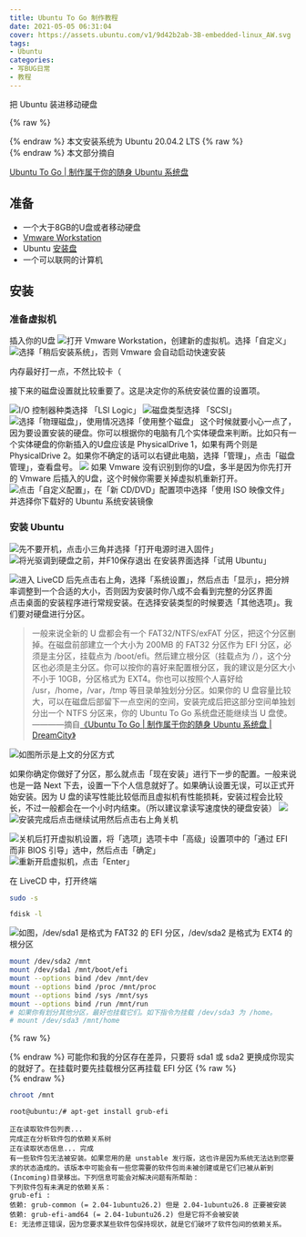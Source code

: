 ```yaml
---
title: Ubuntu To Go 制作教程
date: 2021-05-05 06:31:04
cover: https://assets.ubuntu.com/v1/9d42b2ab-3B-embedded-linux_AW.svg
tags:
- Ubuntu
categories:
- 写BUG日常
- 教程
---
```

把 Ubuntu 装进移动硬盘
<!--more-->

{% raw %}<article class="message is-success"><div class="message-body">{% endraw %}
本文安装系统为 Ubuntu 20.04.2 LTS
{% raw %}</div></article>{% endraw %}
本文部分摘自

<script type="text/javascript">
 
window.onload=function(){
		var LinkCards=document.getElementsByClassName('LinkCard');
		if(LinkCards.length != 0){
		var LinkCard=LinkCards[0];
		var link=LinkCard.href;
		var title=LinkCard.innerText;
		LinkCard.innerHTML="<style type=text/css>.LinkCard,.LinkCard:hover{text-decoration:none;border:none!important;color:inherit!important}.LinkCard{position:relative;display:block;margin:1em auto;width:390px;box-sizing:border-box;border-radius:12px;max-width:100%;overflow:hidden;color:inherit;text-decoration:none}.ztext{word-break:break-word;line-height:1.6}.LinkCard-backdrop{position:absolute;top:0;left:0;right:0;bottom:0;background-repeat:no-repeat;-webkit-filter:blur(20px);filter:blur(20px);background-size:cover;background-position:center}.LinkCard,.LinkCard:hover{text-decoration:none;border:none!important;color:inherit!important}.LinkCard-content{position:relative;display:flex;align-items:center;justify-content:space-between;padding:12px;border-radius:inherit;background-color:rgba(246,246,246,0.88)}.LinkCard-text{overflow:hidden}.LinkCard-title{display:-webkit-box;-webkit-line-clamp:2;overflow:hidden;text-overflow:ellipsis;max-height:calc(16px * 1.25 * 2);font-size:16px;font-weight:500;line-height:1.25;color:#1a1a1a}.LinkCard-meta{display:flex;margin-top:4px;font-size:14px;line-height:20px;color:#999;white-space:nowrap}.LinkCard-imageCell{margin-left:8px;border-radius:6px}.LinkCard-image{display:block;width:60px;height:auto;border-radius:inherit}</style><span class=LinkCard-backdrop style=background-image:url(https://zhstatic.zhihu.com/assets/zhihu/editor/zhihu-card-default.svg)></span><span class=LinkCard-content><span class=LinkCard-text><span class=LinkCard-title>"+title+"</span><span class=LinkCard-meta><span style=display:inline-flex;align-items:center>​<svg class="+"'Zi Zi--InsertLink'"+" fill=currentColor viewBox="+"'0 0 24 24'"+" width=17 height=17><path d="+"'M6.77 17.23c-.905-.904-.94-2.333-.08-3.193l3.059-3.06-1.192-1.19-3.059 3.058c-1.489 1.489-1.427 3.954.138 5.519s4.03 1.627 5.519.138l3.059-3.059-1.192-1.192-3.059 3.06c-.86.86-2.289.824-3.193-.08zm3.016-8.673l1.192 1.192 3.059-3.06c.86-.86 2.289-.824 3.193.08.905.905.94 2.334.08 3.194l-3.059 3.06 1.192 1.19 3.059-3.058c1.489-1.489 1.427-3.954-.138-5.519s-4.03-1.627-5.519-.138L9.786 8.557zm-1.023 6.68c.33.33.863.343 1.177.029l5.34-5.34c.314-.314.3-.846-.03-1.176-.33-.33-.862-.344-1.176-.03l-5.34 5.34c-.314.314-.3.846.03 1.177z'"+" fill-rule=evenodd></path></svg></span>"+link+"</span></span><span class=LinkCard-imageCell><img class=LinkCard-image alt=图标 src=https://www.littleqiu.net/images/Avatar.png></span></span>";

		for (var i = LinkCards.length - 1; i >= 1; i--) {
		LinkCard=LinkCards[i];
		title=LinkCard.innerText;
		link=LinkCard.href;
		LinkCard.innerHTML="<span class=LinkCard-backdrop style=background-image:url(https://zhstatic.zhihu.com/assets/zhihu/editor/zhihu-card-default.svg)></span><span class=LinkCard-content><span class=LinkCard-text><span class=LinkCard-title>"+title+"</span><span class=LinkCard-meta><span style=display:inline-flex;align-items:center>​<svg class="+"'Zi Zi--InsertLink'"+" fill=currentColor viewBox="+"'0 0 24 24'"+" width=17 height=17><path d="+"'M6.77 17.23c-.905-.904-.94-2.333-.08-3.193l3.059-3.06-1.192-1.19-3.059 3.058c-1.489 1.489-1.427 3.954.138 5.519s4.03 1.627 5.519.138l3.059-3.059-1.192-1.192-3.059 3.06c-.86.86-2.289.824-3.193-.08zm3.016-8.673l1.192 1.192 3.059-3.06c.86-.86 2.289-.824 3.193.08.905.905.94 2.334.08 3.194l-3.059 3.06 1.192 1.19 3.059-3.058c1.489-1.489 1.427-3.954-.138-5.519s-4.03-1.627-5.519-.138L9.786 8.557zm-1.023 6.68c.33.33.863.343 1.177.029l5.34-5.34c.314-.314.3-.846-.03-1.176-.33-.33-.862-.344-1.176-.03l-5.34 5.34c-.314.314-.3.846.03 1.177z'"+" fill-rule=evenodd></path></svg></span>"+link+"</span></span><span class=LinkCard-imageCell><img class=LinkCard-image alt=图标 src=https://www.littleqiu.net/images/Avatar.png></span></span>";
		}
	}
}
</script>
<a href="https://www.littleqiu.net/ubuntu-to-go/" class="LinkCard">Ubuntu To Go | 制作属于你的随身 Ubuntu 系统盘</a>

## 准备

- 一个大于8GB的U盘或者移动硬盘
- [Vmware Workstation](https://www.vmware.com/products/workstation-pro/workstation-pro-evaluation.html)
- Ubuntu [安装盘](https://mirrors.163.com/ubuntu-releases)
- 一个可以联网的计算机

## 安装

### 准备虚拟机

插入你的U盘
![打开 Vmware Workstation，创建新的虚拟机。选择「自定义」](https://pic.rmb.bdstatic.com/bjh/21efba4fbd06c5a2f2429ecf2e07f675.png)
![选择「稍后安装系统」，否则 Vmware 会自动启动快速安装](https://pic.rmb.bdstatic.com/bjh/41ba8fcb22db1a3781c2c49896c2252d.png)

内存最好打一点，不然比较卡（

接下来的磁盘设置就比较重要了。这是决定你的系统安装位置的设置项。

![I/O 控制器种类选择 「LSI Logic」](https://pic.rmb.bdstatic.com/bjh/4425f0e6975422d6ae284da48c9dca85.png)
![磁盘类型选择 「SCSI」](https://pic.rmb.bdstatic.com/bjh/ac1f3199e0016a0358c7f3f04ab7643d.png)
![选择「物理磁盘」，使用情况选择「使用整个磁盘」](https://pic.rmb.bdstatic.com/bjh/5325cb4d3ca323b53b6697bd3453100e.png)
这个时候就要小心一点了，因为要设置安装的硬盘。你可以根据你的电脑有几个实体硬盘来判断。比如只有一个实体硬盘的你新插入的U盘应该是 PhysicalDrive 1，如果有两个则是 PhysicalDrive 2。如果你不确定的话可以右键此电脑，选择「管理」，点击「磁盘管理」，查看盘号。
![](https://pic.rmb.bdstatic.com/bjh/9a13d49b24cfe407afa099eacd126304.png)
如果 Vmware 没有识别到你的U盘，多半是因为你先打开的 Vmware 后插入的U盘，这个时候你需要关掉虚拟机重新打开。
![点击「自定义配置」，在「新 CD/DVD」配置项中选择「使用 ISO 映像文件」并选择你下载好的 Ubuntu 系统安装镜像](https://pic.rmb.bdstatic.com/bjh/cba0505f26e76be20f4df8ceb997aa9b.png)

### 安装 Ubuntu

![先不要开机，点击小三角并选择「打开电源时进入固件」](https://pic.rmb.bdstatic.com/bjh/227eaf1427d525c1109ff20381ca4a32.png)
![将光驱调到硬盘之前，并F10保存退出](https://pic.rmb.bdstatic.com/bjh/b0aaca023b8267c257355aa33d973bba.png)
在安装界面选择「试用 Ubuntu」

![进入 LiveCD 后先点击右上角，选择「系统设置」，然后点击「显示」，把分辨率调整到一个合适的大小，否则因为安装时你八成不会看到完整的分区界面](https://pic.rmb.bdstatic.com/bjh/19e9bdac7e4beb9e2e33e852d29c4ff4.png)
点击桌面的安装程序进行常规安装。在选择安装类型的时候要选「其他选项」。我们要对硬盘进行分区。

>一般来说全新的 U 盘都会有一个 FAT32/NTFS/exFAT 分区，把这个分区删掉。在磁盘前部建立一个大小为 200MB 的 FAT32 分区作为 EFI 分区，必须是主分区，挂载点为 /boot/efi。然后建立根分区（挂载点为 /），这个分区也必须是主分区。你可以按你的喜好来配置根分区，我的建议是分区大小不小于 10GB，分区格式为 EXT4。你也可以按照个人喜好给 /usr，/home，/var，/tmp 等目录单独划分分区。如果你的 U 盘容量比较大，可以在磁盘后部留下一点空闲的空间，安装完成后把这部分空间单独划分出一个 NTFS 分区来，你的 Ubuntu To Go 系统盘还能继续当 U 盘使。————摘自[《Ubuntu To Go | 制作属于你的随身 Ubuntu 系统盘 | DreamCity》](https://www.littleqiu.net/ubuntu-to-go/)

![如图所示是上文的分区方式](https://pic.rmb.bdstatic.com/bjh/ebb54add4cd1845376fc2702f7d4ca76.png)

如果你确定你做好了分区，那么就点击「现在安装」进行下一步的配置。一般来说也是一路 Next 下去，设置一下个人信息就好了。如果确认设置无误，可以正式开始安装。因为 U 盘的读写性能比较低而且虚拟机有性能损耗，安装过程会比较长，不过一般都会在一个小时内结束。（所以建议拿读写速度快的硬盘安装）
![](https://pic.rmb.bdstatic.com/bjh/1351ecb335ec23b88b71797611c633af.png)
![安装完成后点击继续试用然后点击右上角关机](https://pic.rmb.bdstatic.com/bjh/11017f89f5246b1cc14eb2cc21d67f39.png)

![关机后打开虚拟机设置，将「选项」选项卡中「高级」设置项中的「通过 EFI 而非 BIOS 引导」选中，然后点击「确定」](https://pic.rmb.bdstatic.com/bjh/9dc9dd1ed5cb57872072dd00b97d36e7.png)
![重新开启虚拟机，点击「Enter」](https://pic.rmb.bdstatic.com/bjh/1cee303d98eed696ec54d6ae22a79257.png)

在 LiveCD 中，打开终端

``` bash 获取 root 权限
sudo -s
```
``` bash 查看分区
fdisk -l
```
![如图，`/dev/sda1` 是格式为 FAT32 的 EFI 分区，`/dev/sda2` 是格式为 EXT4 的根分区](https://pic.rmb.bdstatic.com/bjh/049248ea48ab78f64d727a74b970a616.png)
``` bash 挂载分区
mount /dev/sda2 /mnt
mount /dev/sda1 /mnt/boot/efi
mount --options bind /dev /mnt/dev
mount --options bind /proc /mnt/proc
mount --options bind /sys /mnt/sys
mount --options bind /run /mnt/run
# 如果你有划分其他分区，最好也挂载它们。如下指令为挂载 /dev/sda3 为 /home。
# mount /dev/sda3 /mnt/home
```
{% raw %}<div class="notification is-danger">{% endraw %}
可能你和我的分区存在差异，只要将 sda1 或 sda2 更换成你现实的就好了。在挂载时要先挂载根分区再挂载 EFI 分区
{% raw %}</div>{% endraw %}

``` bash 进入 Chroot 环境
chroot /mnt
```

```
root@ubuntu:/# apt-get install grub-efi

正在读取软件包列表...
完成正在分析软件包的依赖关系树
正在读取状态信息... 完成
有一些软件包无法被安装。如果您用的是 unstable 发行版，这也许是因为系统无法达到您要求的状态造成的。该版本中可能会有一些您需要的软件包尚未被创建或是它们已被从新到(Incoming)目录移出。下列信息可能会对解决问题有所帮助：
下列软件包有未满足的依赖关系： 
grub-efi : 
依赖: grub-common (= 2.04-1ubuntu26.2) 但是 2.04-1ubuntu26.8 正要被安装
依赖: grub-efi-amd64 (= 2.04-1ubuntu26.2) 但是它将不会被安装
E: 无法修正错误，因为您要求某些软件包保持现状，就是它们破坏了软件包间的依赖关系。
```